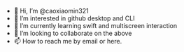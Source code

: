 - 👋 Hi, I’m @caoxiaomin321
- 👀 I’m interested in github desktop and CLI
- 🌱 I’m currently learning swift and multiscreen interaction
- 💞️ I’m looking to collaborate on the above 
- 📫 How to reach me by email or here.

<!---
caoxiaomin321/caoxiaomin321 is a ✨ special ✨ repository because its `README.md` (this file) appears on your GitHub profile.
You can click the Preview link to take a look at your changes.
--->
